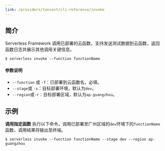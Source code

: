 ```yaml
---
link: /providers/tencent/cli-reference/invoke
---
```


## 简介
Serverless Framework 调用已部署的云函数，支持发送测试数据到云函数，返回函数日志并展示其他调用关键信息。
```
$ serverless invoke --function functionName
```

#### 参数说明
- `--function` 或 `-f`：已部署到云函数名，必填。
- `--stage`或 `-s`：目标部署环境，默认为`dev`。
- `--region`或`-r`：目标部署区域，默认为`ap-guangzhou`。




## 示例

**调用指定函数**
执行以下命令，调用已部署至广州区域的`dev`环境下的`functionName`函数，调用结果将输出至终端。
```
$ serverless invoke --function functionName --stage dev --region ap-guangzhou
```





